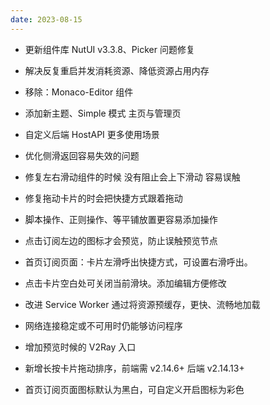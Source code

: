 ```yaml
---
date: 2023-08-15
---
```


- 更新组件库 NutUI v3.3.8、Picker 问题修复
- 解决反复重启并发消耗资源、降低资源占用内存
- 移除：Monaco-Editor 组件

- 添加新主题、Simple 模式 主页与管理页
- 自定义后端 HostAPI 更多使用场景

- 优化侧滑返回容易失效的问题
- 修复左右滑动组件的时候 没有阻止会上下滑动 容易误触
- 修复拖动卡片的时会把快捷方式跟着拖动
- 脚本操作、正则操作、等平铺放置更容易添加操作
- 点击订阅左边的图标才会预览，防止误触预览节点
- 首页订阅页面：卡片左滑呼出快捷方式，可设置右滑呼出。ㅤ ㅤ
- 点击卡片空白处可关闭当前滑块。添加编辑方便修改

- 改进 Service Worker 通过将资源预缓存，更快、流畅地加载ㅤ ㅤ
- 网络连接稳定或不可用时仍能够访问程序
- 增加预览时候的 V2Ray 入口
- 新增长按卡片拖动排序，前端需 v2.14.6+ 后端 v2.14.13+
- 首页订阅页面图标默认为黑白，可自定义开启图标为彩色
